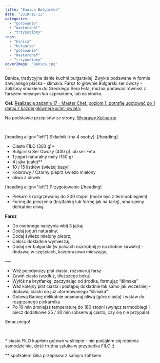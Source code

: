 ```yaml
---
title: "Banica Bułgarska"
date: "2018-11-11"
categories: 
  - "gotowanie"
  - "masterchef"
  - "trzypoziomy"
tags: 
  - "banica"
  - "bulgaria"
  - "gotowanie"
  - "masterchef"
  - "trzypoziomy"
coverImage: "Banica.jpg"
---
```


Banica, tradycyjne danie kuchni bułgarskiej. Zwykle podawane w formie zawijanego placka - ślimaka. Farsz to głównie Bułgarski ser owczy - zbliżony smakiem do Greckiego Sera Feta, można podawać również z farszem mięsnym lub szpinakiem, lub na słodko.

**Cel:** [Realizacja zadania 17 - Master Chef, poziom 1: potrafię ugotować po 1 daniu z każdej głównej kuchni świata](https://blog.krzysztofbury.pl/zadania/);

Na podstawie przepisów ze strony, [Wyprawy Kulinarne](http://wyprawakulinarna.blogspot.com/2015/02/bugarska-banica.html).

 

\[heading align="left"\] Składniki (na 4 osoby): \[/heading\]

- Ciasto FILO (300 g)\*
- Bułgarski Ser Owczy (400 g) lub ser Feta
- 1 jogurt naturalny mały (150 g)
- 4 jajka (całe)\*\*
- 10 / 15 listków świeżej bazylii
- Kolorowy / Czarny pieprz świeżo mielony
- oliwa z oliwek

\[heading align="left"\] Przygotowanie \[/heading\]

- Piekarnik rozgrzewamy do 200 stopni (może być z termoobiegiem)
- Formę do pieczenia (brytfankę lub formę jak na tartę), smarujemy delikatnie oliwą

**Farsz**

- Do osobnego naczynia wbij 3 jajka;
- Dodaj jogurt naturalny;
- Dodaj świeżo mielony pieprz;
- Całość dokładnie wymieszaj;
- Dodaj ser bułgarski (w palcach rozdrobnij je na drobne kawałki) - dodawaj w częściach, każdorazowo mieszając;

\---

- Weź pojedynczy płat ciasta, rozsmaruj farsz
- Zawiń ciasto (wzdłuż, dłuższego boku)
- Wyłóż na brytfankę, zaczynając od środka, formując “ślimaka”
- Weź kolejny płat ciasta i postępuj dokładnie tak samo jak wcześniej - dodawaj ciasto do już uformowanego “ślimaka”
- Gotową Banicę delikatnie posmaruj oliwą (górę ciasta) i wstaw do rozgrzanego piekarnika
- Po 10 min zmniejsz temperaturę do 180 stopni (wyłącz termoobieg) i piecz dodatkowe 25 / 30 min (obserwuj ciasto, czy się nie przypala)

Smacznego!

 

\* ciasto FILO kupiłem gotowe w sklepie - nie podjąłem się robienia samodzielnie, dość trudna sztuka w przypadku FILO :)

\*\* spotkałem kilka przepisów z samym żółtkiem

